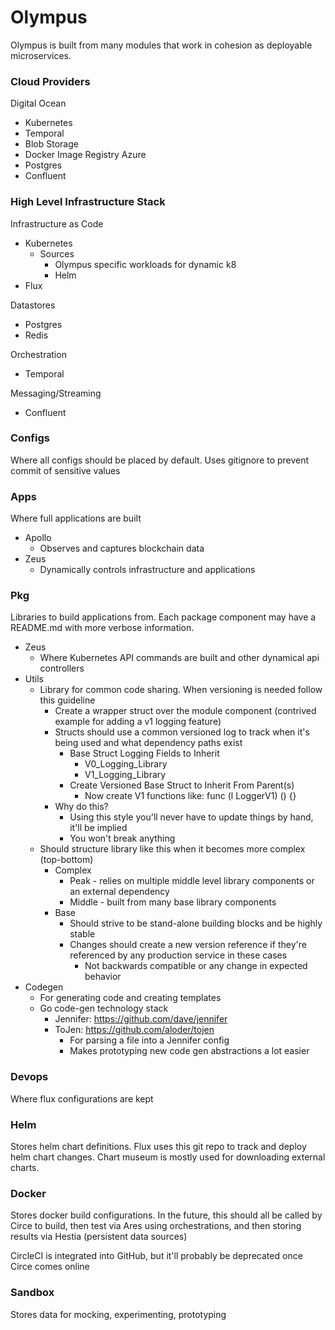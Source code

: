 # Olympus #

Olympus is built from many modules that work in cohesion as deployable microservices.

### Cloud Providers

Digital Ocean
  * Kubernetes
  * Temporal
  * Blob Storage
  * Docker Image Registry
Azure
  * Postgres
  * Confluent

### High Level Infrastructure Stack

Infrastructure as Code
  * Kubernetes
    * Sources
      * Olympus specific workloads for dynamic k8
      * Helm
  * Flux

Datastores
  * Postgres
  * Redis

Orchestration
  * Temporal

Messaging/Streaming
  * Confluent

### Configs

Where all configs should be placed by default. Uses gitignore to prevent commit of sensitive values

### Apps

Where full applications are built

* Apollo
  * Observes and captures blockchain data
* Zeus
  * Dynamically controls infrastructure and applications

### Pkg

Libraries to build applications from. Each package component may have a README.md with more verbose information.

* Zeus
    * Where Kubernetes API commands are built and other dynamical api controllers
* Utils
  * Library for common code sharing. When versioning is needed follow this guideline
    * Create a wrapper struct over the module component (contrived example for adding a v1 logging feature)
    * Structs should use a common versioned log to track when it's being used and what dependency paths exist
      * Base Struct Logging Fields to Inherit
        * V0_Logging_Library
        * V1_Logging_Library
      * Create Versioned Base Struct to Inherit From Parent(s)
        * Now create V1 functions like: func (l LoggerV1) () {}
    * Why do this?
      * Using this style you'll never have to update things by hand, it'll be implied
      * You won't break anything
  * Should structure library like this when it becomes more complex (top-bottom)
    * Complex
      * Peak - relies on multiple middle level library components or an external dependency
      * Middle - built from many base library components
    * Base
      * Should strive to be stand-alone building blocks and be highly stable
      * Changes should create a new version reference if they're referenced by any production service in these cases
        * Not backwards compatible or any change in expected behavior
* Codegen
  * For generating code and creating templates
  * Go code-gen technology stack
    * Jennifer: https://github.com/dave/jennifer
    * ToJen: https://github.com/aloder/tojen
      * For parsing a file into a Jennifer config
      * Makes prototyping new code gen abstractions a lot easier
          
### Devops

Where flux configurations are kept

### Helm

Stores helm chart definitions. Flux uses this git repo to track and deploy helm chart changes. Chart museum is
mostly used for downloading external charts.

### Docker

Stores docker build configurations. In the future, this should all be called by Circe to build, then test via Ares
using orchestrations, and then storing results via Hestia (persistent data sources)

CircleCI is integrated into GitHub, but it'll probably be deprecated once Circe comes online

### Sandbox

Stores data for mocking, experimenting, prototyping
